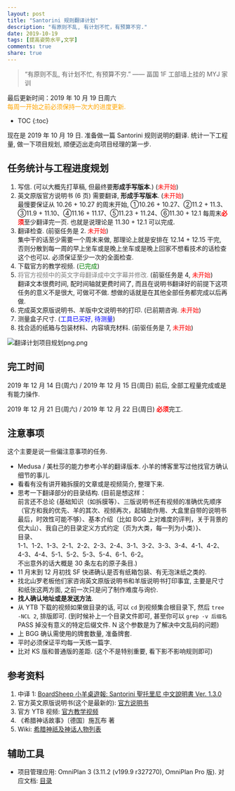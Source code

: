 ```yaml
---
layout: post
title: "Santorini 规则翻译计划"
description: "有原则不乱, 有计划不忙，有预算不穷."
date: 2019-10-19
tags: [提高姿势水平,文学]
comments: true
share: true
---
```


> “有原则不乱, 有计划不忙, 有预算不穷.” —— 畐国 1F 工部墙上挂的 MYJ 家训

最后更新时间：2019 年 10 月 19 日周六<br/><span style="color:orange;">每周一开始之前必须保持一次大的进度更新.</span>

* TOC
{:toc}

现在是 2019 年 10 月 19 日. 准备做一篇 Santorini 规则说明的翻译. 统计一下工程量, 做一下项目规划, 顺便迈出走向项目经理的第一步. 

## 任务统计与工程进度规划

1. 写信. (可以大概先打草稿, 但最终要**形成手写版本**.) (<span style="color:red;">未开始</span>)
2. 英文原版官方说明书 (6 页) 需要翻译, **形成手写版本**. (<span style="color:red;">未开始</span>)<br/>最慢要保证从 10.26 + 10.27 的周末开始, ①10.26 + 10.27、②11.2 + 11.3、③11.9 + 11.10、④11.16 + 11.17、⑤11.23 + 11.24、⑥11.30 + 12.1 每周末<strong style="color:red;">必须</strong>至少翻译完一页. 也就是说理论是 11.30 + 12.1 可以完成. 
3. 翻译检查. (前驱任务是 2. <span style="color:red;">未开始</span>)<br/>集中干的话至少需要一个周末来做, 那理论上就是安排在 12.14 + 12.15 干完, 否则分散到每一周的早上坐车或是晚上坐车或是晚上回家不想看技术的话检查这个也可以. 必须保证至少一次的全面检查.
4. 下载官方的教学视频. (<span style="color:green;">已完成</span>)
5. <span style="color:gray;">将官方视频中的英文字母翻译成中文字幕并修改.</span> (前驱任务是 4, <span style="color:red;">未开始</span>)<br/>翻译文本很费时间, 配时间轴就更费时间了, 而且在说明书翻译好的前提下这项任务的意义不是很大, 可做可不做. 想做的话就是在其他全部任务都完成以后再做.
6. 完成英文原版说明书、羊版中文说明书的打印. (已前期咨询. <span style="color:red;">未开始</span>)
7. 测量盒子尺寸. (<span style="color:blue;">工具已买好, 待测量</span>)
8. 找合适的纸箱与包装材料、内容填充材料. (前驱任务是 7, <span style="color:red;">未开始</span>)

![翻译计划项目规划png.png](https://i.loli.net/2019/10/23/a56mb2AlRiWTY1I.png)

## 完工时间

2019 年 12 月 14 日(周六) / 2019 年 12 月 15 日(周日) 前后, 全部工程量完成或是有能力操作.

2019 年 12 月 21 日(周六) / 2019 年 12 月 22 日(周日) <strong style="color:red;">必须</strong>完工.

## 注意事项

这个主要是说一些偏注意事项的任务.

* Medusa / 美杜莎的能力参考小羊的翻译版本. 小羊的博客里写过他找官方确认细节的事儿.
* 看看有没有讲开箱拆膜的文章或是视频简介, 整理下来.
* 思考一下翻译部分的目录结构. (目前是想这样：<br/>前言还不总论 {基础知识（如拆膜等）、三版说明书还有视频的准确优先顺序（官方和我的优先、羊的其次、视频再次，起辅助作用、大盒里自带的说明书最后，时效性可能不够）、基本介绍（比如 BGG 上对难度的评判，关于背景的侃大山）、我自己的目录定义方式约定（页为大类，每一列为小类）}、<br/>目录、<br/>1-1、1-2、1-3、2-1、2-2、2-3、2-4、3-1、3-2、3-3、3-4、4-1、4-2、4-3、4-4、5-1、5-2、5-3、5-4、6-1、6-2。<br/>不出意外的话大概是 30 条左右的原子条目.)
* 11 月末到 12 月初找 SF 快递确认是否有纸箱包装、有无泡沫纸之类的.
* 找北山罗老板他们家咨询英文原版说明书和羊版说明书打印事宜, 主要是尺寸和纸张这两方面, 之前一次只是问了制作难度与询价.
* **找人确认地址或是发送方法**.
* 从 YTB 下载的视频如果做目录的话, 可以 `cd` 到视频集合根目录下, 然后 `tree -NCL 2`, 排版即可. (到时候补上一个目录文件即可, 甚至你可以 `grep -v 后缀名` PASS 掉没有意义的特定后缀文件. N 这个参数是为了解决中文乱码的问题)
* 上 BGG 确认需使用的牌套数量, 准备牌套.
* 平时必须保证平均每一天练一篇字.
* 比对 KS 版和普通版的差距. (这个不是特别重要, 看下影不影响规则即可)

## 参考资料

1. 中译 1: [BoardSheep 小羊桌遊報: Santorini 聖托里尼 中文說明書 Ver. 1.3.0](https://usnoopy.blogspot.com/2016/11/santorini-ver-100.html)
2. 官方英文原版说明书(这个是最新的): [官方说明书](http://roxley.com/santorini-rulebook)
3. 官方 YTB 视频: [官方教学视频](http://roxley.com/santorini-video)
4. 《希腊神话故事》〔德国〕施瓦布 著
5. Wiki: [希腊神祇及神话人物列表](https://zh.wikipedia.org/zh-sg/希臘神祇及神話人物列表)

## 辅助工具

* 项目管理应用: OmniPlan 3 (3.11.2 (v199.9 r327270), OmniPlan Pro  版). 对应文档: [目录](https://support.omnigroup.com/doc-assets//OmniPlan-Mac/OmniPlan-Mac-v3.0.0.1/zh/EPUB/xhtml/op3mac_nav.xhtml)

